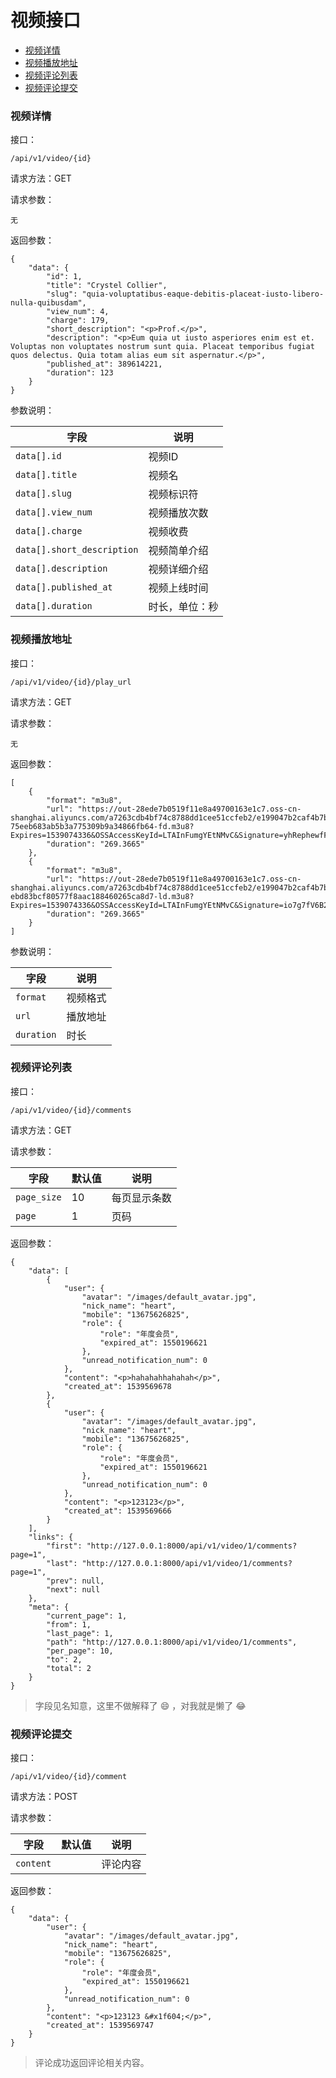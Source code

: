 # 视频接口

+ [视频详情](#视频详情)
+ [视频播放地址](#视频播放地址)
+ [视频评论列表](#视频评论列表)
+ [视频评论提交](#视频评论提交)

### 视频详情

接口：

```angular2html
/api/v1/video/{id}
```

请求方法：GET

请求参数：

```angular2html
无
```

返回参数：

```angular2html
{
    "data": {
        "id": 1,
        "title": "Crystel Collier",
        "slug": "quia-voluptatibus-eaque-debitis-placeat-iusto-libero-nulla-quibusdam",
        "view_num": 4,
        "charge": 179,
        "short_description": "<p>Prof.</p>",
        "description": "<p>Eum quia ut iusto asperiores enim est et. Voluptas non voluptates nostrum sunt quia. Placeat temporibus fugiat quos delectus. Quia totam alias eum sit aspernatur.</p>",
        "published_at": 389614221,
        "duration": 123
    }
}
```

参数说明：

| 字段 | 说明 |
| --- | --- |
| `data[].id` | 视频ID |
| `data[].title` | 视频名 |
| `data[].slug` | 视频标识符 |
| `data[].view_num` | 视频播放次数 |
| `data[].charge` | 视频收费 |
| `data[].short_description` | 视频简单介绍 |
| `data[].description` | 视频详细介绍 |
| `data[].published_at` | 视频上线时间 |
| `data[].duration` | 时长，单位：秒 |


### 视频播放地址

接口：

```angular2html
/api/v1/video/{id}/play_url
```

请求方法：GET

请求参数：

```angular2html
无
```

返回参数：

```angular2html
[
    {
        "format": "m3u8",
        "url": "https://out-28ede7b0519f11e8a49700163e1c7.oss-cn-shanghai.aliyuncs.com/a7263cdb4bf74c8788dd1cee51ccfeb2/e199047b2caf4b7bbd78c148c5841481-75eeb683ab5b3a775309b9a34866fb64-fd.m3u8?Expires=1539074336&OSSAccessKeyId=LTAInFumgYEtNMvC&Signature=yhRephewfFOnoZFrfmYgTvMiFTc%3D",
        "duration": "269.3665"
    },
    {
        "format": "m3u8",
        "url": "https://out-28ede7b0519f11e8a49700163e1c7.oss-cn-shanghai.aliyuncs.com/a7263cdb4bf74c8788dd1cee51ccfeb2/e199047b2caf4b7bbd78c148c5841481-ebd83bcf80577f8aac188460265ca8d7-ld.m3u8?Expires=1539074336&OSSAccessKeyId=LTAInFumgYEtNMvC&Signature=io7g7fV6B2SI9zkvV%2BT5c2NmMOg%3D",
        "duration": "269.3665"
    }
]
```

参数说明：

| 字段 | 说明 |
| --- | --- |
| `format` | 视频格式 |
| `url` | 播放地址 |
| `duration` | 时长 |

### 视频评论列表

接口：

```angular2html
/api/v1/video/{id}/comments
```

请求方法：GET

请求参数：

| 字段 | 默认值 | 说明 |
| --- | --- | --- |
| `page_size` | 10 | 每页显示条数 |
| `page` | 1 | 页码 |

返回参数：

```angular2html
{
    "data": [
        {
            "user": {
                "avatar": "/images/default_avatar.jpg",
                "nick_name": "heart",
                "mobile": "13675626825",
                "role": {
                    "role": "年度会员",
                    "expired_at": 1550196621
                },
                "unread_notification_num": 0
            },
            "content": "<p>hahahahhahahah</p>",
            "created_at": 1539569678
        },
        {
            "user": {
                "avatar": "/images/default_avatar.jpg",
                "nick_name": "heart",
                "mobile": "13675626825",
                "role": {
                    "role": "年度会员",
                    "expired_at": 1550196621
                },
                "unread_notification_num": 0
            },
            "content": "<p>123123</p>",
            "created_at": 1539569666
        }
    ],
    "links": {
        "first": "http://127.0.0.1:8000/api/v1/video/1/comments?page=1",
        "last": "http://127.0.0.1:8000/api/v1/video/1/comments?page=1",
        "prev": null,
        "next": null
    },
    "meta": {
        "current_page": 1,
        "from": 1,
        "last_page": 1,
        "path": "http://127.0.0.1:8000/api/v1/video/1/comments",
        "per_page": 10,
        "to": 2,
        "total": 2
    }
}
```

> 字段见名知意，这里不做解释了 :smile: ，对我就是懒了 :joy:

### 视频评论提交

接口：
```angular2html
/api/v1/video/{id}/comment
```

请求方法：POST

请求参数：

| 字段 | 默认值 | 说明 |
| --- | --- | --- |
| `content` | | 评论内容 |

返回参数：

```angular2html
{
    "data": {
        "user": {
            "avatar": "/images/default_avatar.jpg",
            "nick_name": "heart",
            "mobile": "13675626825",
            "role": {
                "role": "年度会员",
                "expired_at": 1550196621
            },
            "unread_notification_num": 0
        },
        "content": "<p>123123 &#x1f604;</p>",
        "created_at": 1539569747
    }
}
```

> 评论成功返回评论相关内容。